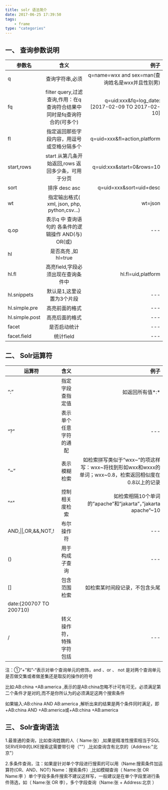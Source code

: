 ```yaml
---
title: solr 语法简介
date: 2017-06-25 17:39:50
tags:
    - frame 
type: "categories" 
---
```

## 一、 查询参数说明
 
 
| 参数名        | 含义          | 例子  |
| ------------- |:-------------:| -----:|
| q      | 查询字符串,必须 | q=name=wxx and sex=man(查询姓名是wxx并且性别男) |
| fq      | filter query,过滤查询,作用：在q查询符合结果中同时是fq查询符合的(可多个) | q=uid:xxx&fq=log_date:[2017-02-09 TO 2017-02-10]   |
| fl | 指定返回那些字段内容，用逗号或空格分隔多个      | q=uid=xxx&fl=action,platform |
| start,rows |start 从第几条开始返回,rows 返回多少条，可用于分页|q=uid:xxx&start=0&rows=10|
| sort | 排序 desc asc| q=uid=xxx&sort=uid+desc |
| wt | 指定输出格式( xml, json, php, python,csv...)|wt=json|
| q.op |表示q 中 查询语句的 各条件的逻辑操作 AND(与) OR(或) |---|
|hl |是否高亮 ,如hl=true||
|hl.fl |高亮field,字段必须出现在查询条件中 |hl.fl=uid,platform|
|hl.snippets|默认是1,这里设置为3个片段|---|
|hl.simple.pre  |高亮前面的格式|---|
|hl.simple.post  |高亮后面的格式|---|
|facet  |是否启动统计|---|
|facet.field  |统计field|---|


## 二、 Solr运算符
| 运算符       | 含义          | 例子  |
| ------------- |:-------------:| -----:|
|“:”|指定字段查指定值|如返回所有值*:*|
|“?”|表示单个任意字符的通配|---|
| “~” |表示模糊检索|如检索拼写类似于”wxx~”的项这样写：wxx~将找到形如wxx和wxxx的单词；wxx~0.8，检索返回相似度在0.8以上的记录|
|"^"|控制相关度检索|如检索相隔10个单词的”apache”和”jakarta”，”jakarta apache”~10|
|AND,\|\|,OR,&&,NOT,! |布尔操作符|---|
|()|用于构成子查询|---|
|[]|包含范围检索|如检索某时间段记录，不包含头尾
date:{200707 TO 200710}|
|/|转义操作符，特殊字符包括|---|


 注：①“+”和”-“表示对单个查询单元的修饰，and 、or 、 not 是对两个查询单元是否做交集或者做差集还是取反的操作的符号
 
比如:AB:china +AB:america ,表示的是AB:china忽略不计可有可无，必须满足第二个条件才是对的,而不是你所认为的必须满足这两个搜索条件

如果输入:AB:china AND AB:america ,解析出来的结果是两个条件同时满足，即+AB:china AND +AB:america或+AB:china +AB:america


## 三、 Solr查询语法
1.最普通的查询，比如查询姓魏的人（ Name:张）,如果是精准性搜索相当于SQL SERVER中的LIKE搜索这需要带引号（""）,比如查询含有北京的（Address:"北京"）

2.多条件查询，注：如果是针对单个字段进行搜索的可以用（Name:搜索条件加运算符(OR、AND、NOT) Name：搜索条件）,比如模糊查询（ Name:张 OR Name:李 ）单个字段多条件搜索不建议这样写，一般建议是在单个字段里进行条件筛选，如（ Name:张 OR 李），多个字段查询（Name:张 + Address:北京 ）
